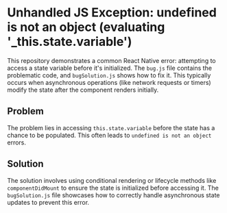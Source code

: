 # Unhandled JS Exception: undefined is not an object (evaluating '_this.state.variable')
This repository demonstrates a common React Native error: attempting to access a state variable before it's initialized.  The `bug.js` file contains the problematic code, and `bugSolution.js` shows how to fix it. This typically occurs when asynchronous operations (like network requests or timers) modify the state after the component renders initially.

## Problem
The problem lies in accessing `this.state.variable` before the state has a chance to be populated. This often leads to `undefined is not an object` errors. 

## Solution
The solution involves using conditional rendering or lifecycle methods like `componentDidMount` to ensure the state is initialized before accessing it. The `bugSolution.js` file showcases how to correctly handle asynchronous state updates to prevent this error.